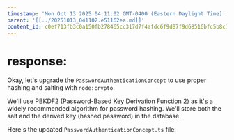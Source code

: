 ```yaml
---
timestamp: 'Mon Oct 13 2025 04:11:02 GMT-0400 (Eastern Daylight Time)'
parent: '[[../20251013_041102.e51162ea.md]]'
content_id: c0ef713fb3c0a150fb278465cc317d7f4afdc6f9d87f9d68516bfc5b8c37b6da
---
```


# response:

Okay, let's upgrade the `PasswordAuthenticationConcept` to use proper hashing and salting with `node:crypto`.

We'll use PBKDF2 (Password-Based Key Derivation Function 2) as it's a widely recommended algorithm for password hashing. We'll store both the salt and the derived key (hashed password) in the database.

Here's the updated `PasswordAuthenticationConcept.ts` file:
